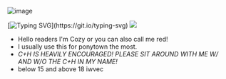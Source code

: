 
![image](https://github.com/user-attachments/assets/f287d161-308e-4069-9d1b-ad1704781555)

[![Typing SVG](https://readme-typing-svg.demolab.com?font=franklin+gothic&duration=3555&pause=10&color=F7AC1D&background=263D5F00&center=true&width=435&lines=YOU+WON'T+LIVE+TO+SEE+THE+NEXT+DAY.)](https://git.io/typing-svg) ![](https://komarev.com/ghpvc/?username=marikinonlein4&label=SLEEPWALKERS&color=e5a141&style=for-the-badge&abbreviated=true)

- Hello readers I'm Cozy or you can also call me red!
- I usually use this for ponytown the most.
- *C+H IS HEAVILY ENCOURAGED! PLEASE SIT AROUND WITH ME W/ AND W/O THE C+H IN MY NAME!*
- below 15 and above 18 iwvec


